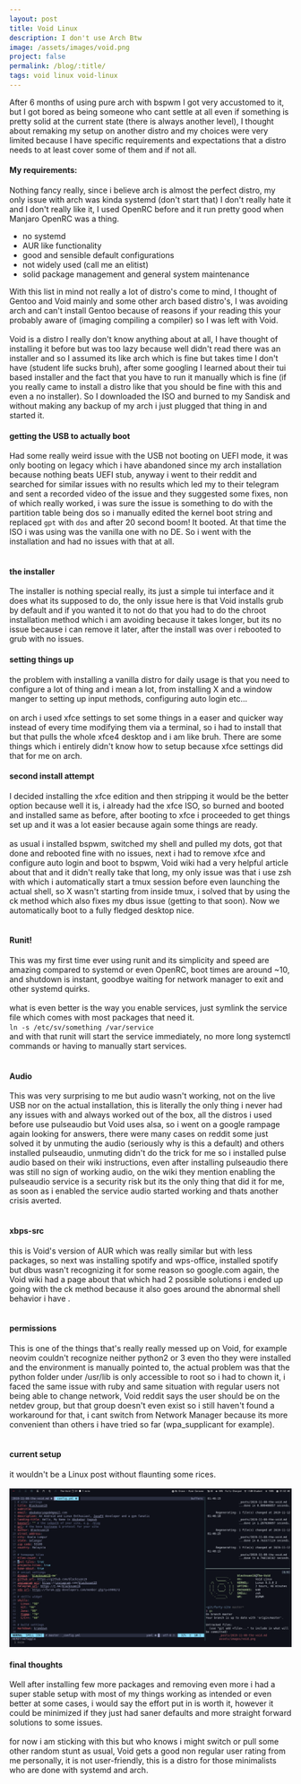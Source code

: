 ```yaml
---
layout: post
title: Void Linux
description: I don't use Arch Btw
image: /assets/images/void.png
project: false
permalink: /blog/:title/
tags: void linux void-linux
---
```

After 6 months of using pure arch with bspwm I got very accustomed to it, but I got
bored as being someone who cant settle at all even if something is pretty solid
at the current state (there is always another level), I thought about remaking
my setup on another distro and my choices were very limited because I have
specific requirements and expectations that a distro needs to at least cover some
of them and if not all.
#### My requirements:
Nothing fancy really, since i believe arch is almost the perfect distro, my only
issue with arch was kinda systemd (don't start that) I don't really hate it and I
don't really like it, I used OpenRC before and it run pretty good when Manjaro
OpenRC was a thing. <br>
- no systemd
- AUR like functionality
- good and sensible default configurations
- not widely used (call me an elitist)
- solid package management and general system maintenance

With this list in mind not really a lot of distro's come to mind, I thought of
Gentoo and Void mainly and some other arch based distro's, I was avoiding
arch and can't install Gentoo because of reasons if your reading this your
probably aware of (imaging compiling a compiler) so I was left with Void. <br>
<br>
Void is a distro I really don't know anything about at all, I have thought of
installing it before but was too lazy because well didn't read there was an
installer and so I assumed its like arch which is fine but takes time I don't
have (student  life sucks bruh), after some googling I learned about
their tui based installer and the fact that you have to run it manually which is
fine (if you really came to install a distro like that you should be fine with
this and even a no installer). So I downloaded the ISO and burned to my Sandisk
and without making any backup of my arch i just plugged that thing in and
started it.

#### getting the USB to actually boot
Had some really weird issue with the USB not booting on UEFI mode, it was
only booting on legacy which i have abandoned since my arch installation because
nothing beats UEFI stub, anyway i went to their reddit and searched for similar
issues with no results which led my to their telegram and sent a recorded video
of the issue and they suggested some fixes, non of which really worked, i was
sure the issue is something to do with the partition table being dos so i manually
edited the kernel boot string and replaced `gpt` with `dos`
and after 20 second boom! It booted. At that time the ISO i was using was
the vanilla one with no DE. So i went with the installation and had no issues
with that at all. <br><br>

#### the installer
The installer is nothing special really, its just a simple tui interface and it
does what its supposed to do, the only issue here is that Void installs grub by
default and if you wanted it to not do that you had to do the chroot
installation method which i am avoiding because it takes longer, but its no
issue because i can remove it later, after the install was over i rebooted to
grub with no issues.

#### setting things up
the problem with installing a vanilla distro for daily usage is that you need
to configure a lot of thing and i mean a lot, from installing X and a window
manger to setting up input methods, configuring auto login etc...<br> <br>
on arch i used xfce settings to set some things in a easer and quicker way
instead of every time modifying them via a terminal, so i had to install that
but that pulls the whole xfce4 desktop and i am like bruh. There are some things
which i entirely didn't know how to setup because xfce
settings did that for me on arch.

#### second install attempt
I decided installing the xfce edition and then stripping it would be the
better option because well it is, i already had the xfce ISO, so burned and
booted and installed same as before, after booting to xfce i proceeded to get
things set up and it was a lot easier because again some things are
ready.<br><br>
as usual i installed bspwm, switched my shell and pulled my dots, got that done
and rebooted fine with no issues, next i had to remove xfce and configure auto
login and boot to bspwm, Void wiki had a very helpful article about that and
it didn't really take that long, my only issue was that i use zsh with which i
automatically start a tmux session before even launching the actual shell, so X
wasn't starting from inside tmux, i solved that by using the ck method which also
fixes my dbus issue (getting to that soon). Now we automatically boot to a fully
fledged desktop nice.<br><br>

#### Runit!
This was my first time ever using runit and its simplicity and speed are amazing
compared to systemd or even OpenRC, boot times are around ~10, and shutdown is
instant, goodbye waiting for network manager to exit and other systemd quirks.
<br><br>
what is even better is the way you enable services, just symlink the service
file which comes with most packages that need it. <br>
`ln -s /etc/sv/something /var/service`<br>
and with that runit will start the service immediately, no more long systemctl
commands or having to manually start services.<br><br>

#### Audio
This was very surprising to me but audio wasn't working, not on the live USB
nor on the actual installation, this is literally the only thing i never had any
issues with and always worked out of the box, all the distros i used before
use pulseaudio but Void uses alsa, so i went on a google rampage again looking
for answers, there were many cases on reddit some just solved it by unmuting the
audio (seriously why is this a default) and others installed pulseaudio,
unmuting didn't do the trick for me so i installed pulse audio based on their
wiki instructions, even after installing pulseaudio there was still no sign
of working audio, on the wiki they mention enabling the pulseaudio service
is a security risk but its the only thing that did it for me, as soon as i
enabled the service audio started working and thats another crisis
averted.<br><br>

#### xbps-src
this is Void's version of AUR which was really similar but with less packages,
so next was installing spotify and wps-office, installed spotify but dbus wasn't
recognizing it for some reason so google.com again, the Void wiki had a page
about that which had 2 possible solutions i ended up going with the ck method
because it also goes around the abnormal shell behavior i have
.<br><br>

#### permissions
This is one of the things that's really really messed up on Void, for example
neovim couldn't recognize neither python2 or 3 even tho they were installed and
the environment is manually pointed to, the actual problem was that the python
folder under /usr/lib is only accessible to root so i had to chown it, i
faced the same issue with ruby and same situation with regular users not being
able to change network, Void reddit says the user should be on the netdev group,
but that group doesn't even exist so i still haven't found a workaround for that,
i cant switch from Network Manager because its more convenient than others i
have tried so far (wpa_supplicant for example).<br><br>

#### current setup
it wouldn't be a Linux post without flaunting some rices. <br><br>
![current rice](/assets/images/void-rice.png)

#### final thoughts
Well after installing few more packages and removing even more i had a super
stable setup with most of my things working as intended or even better at some
cases, i would say the effort put in is worth it, however it could be minimized
if they just had saner defaults and more straight forward solutions to some
issues.<br><br>
for now i am sticking with this but who knows i might switch or pull some other
random stunt as usual, Void gets a good non regular user rating from me
personally, it is not user-friendly, this is a distro for those minimalists who
are done with systemd and arch.
